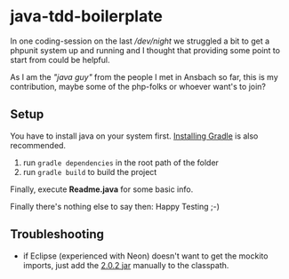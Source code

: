 # java-tdd-boilerplate

In one coding-session on the last */dev/night* we struggled a bit 
to get a phpunit system up and running and I thought that providing some
point to start from could be helpful.

As I am the *"java guy"* from the people I met in Ansbach so far, this is my contribution, 
maybe some of the php-folks or whoever want's to join?

## Setup
You have to install java on your system first. [Installing Gradle](https://docs.gradle.org/current/userguide/installation.html) is also recommended.

1. run `gradle dependencies` in the root path of the folder
2. run `gradle build` to build the project

Finally, execute **Readme.java** for some basic info.

Finally there's nothing else to say then: 
Happy Testing ;-)

## Troubleshooting
* if Eclipse (experienced with Neon) doesn't want to get the mockito imports, just add the [2.0.2 jar](https://mvnrepository.com/artifact/org.mockito/mockito-all/2.0.2-beta) manually to the classpath.
